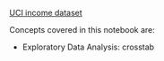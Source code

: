 [UCI income dataset](https://archive.ics.uci.edu/ml/datasets/census+income)

Concepts covered in this notebook are:
* Exploratory Data Analysis: crosstab